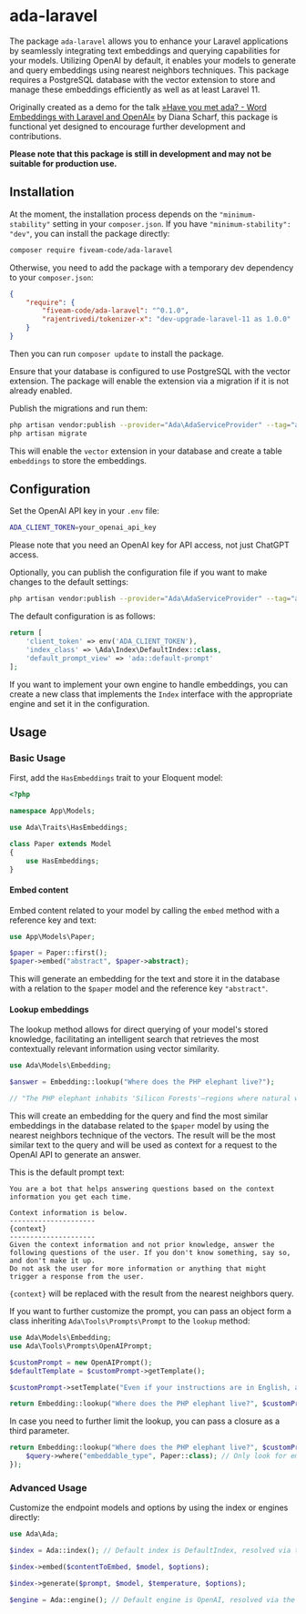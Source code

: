 # ada-laravel

The package `ada-laravel` allows you to enhance your Laravel applications by seamlessly integrating text embeddings and
querying capabilities for your models. Utilizing OpenAI by default, it enables your models to generate and query
embeddings using
nearest neighbors techniques. This package requires a PostgreSQL database with the vector extension to store and manage
these embeddings efficiently as well as at least Laravel 11.

Originally created as a demo for the talk [»Have you met ada? - Word Embeddings with Laravel and OpenAI«](https://dianaweb.dev/talk/ada) by Diana Scharf,
this package is
functional yet designed to encourage further development and contributions.

**Please note that this package is still in development and may not be suitable for production use.**

## Installation

At the moment, the installation process depends on the `"minimum-stability"` setting in your `composer.json`. If you have
`"minimum-stability": "dev"`, you can install the package directly:

```bash
composer require fiveam-code/ada-laravel
```

Otherwise, you need to add the package with a temporary dev dependency to your `composer.json`:

```json
{
    "require": {
        "fiveam-code/ada-laravel": "^0.1.0",
        "rajentrivedi/tokenizer-x": "dev-upgrade-laravel-11 as 1.0.0"
    }
}
```

Then you can run `composer update` to install the package.

Ensure that your database is configured to use PostgreSQL with the vector extension. The package will enable the extension
via a migration if it is not already enabled.

Publish the migrations and run them:

```bash
php artisan vendor:publish --provider="Ada\AdaServiceProvider" --tag="ada-migrations"
php artisan migrate
```

This will enable the `vector` extension in your database and create a table `embeddings` to store the embeddings.

## Configuration

Set the OpenAI API key in your `.env` file:

```bash
ADA_CLIENT_TOKEN=your_openai_api_key
```

Please note that you need an OpenAI key for API access, not just ChatGPT access.

Optionally, you can publish the configuration file if you want to make changes to the default settings:

```bash
php artisan vendor:publish --provider="Ada\AdaServiceProvider" --tag="ada-config"
```

The default configuration is as follows:

```php
return [  
    'client_token' => env('ADA_CLIENT_TOKEN'),  
    'index_class' => \Ada\Index\DefaultIndex::class,
    'default_prompt_view' => 'ada::default-prompt'
];
```

If you want to implement your own engine to handle embeddings, you can create a new class that implements the `Index`
interface with the appropriate engine and set it in the configuration.

## Usage

### Basic Usage

First, add the `HasEmbeddings` trait to your Eloquent model:

```php
<?php

namespace App\Models;

use Ada\Traits\HasEmbeddings;

class Paper extends Model
{
    use HasEmbeddings;
}
```

#### Embed content

Embed content related to your model by calling the `embed` method with a reference key and text:

```php
use App\Models\Paper;

$paper = Paper::first();
$paper->embed("abstract", $paper->abstract);
```

This will generate an embedding for the text and store it in the database with a relation to the `$paper` model and the
reference key `"abstract"`.

#### Lookup embeddings

The lookup method allows for direct querying of your model's stored knowledge, facilitating an intelligent search that
retrieves the most contextually relevant information using vector similarity.

```php
use Ada\Models\Embedding;

$answer = Embedding::lookup("Where does the PHP elephant live?");

// "The PHP elephant inhabits 'Silicon Forests'—regions where natural woodlands merge seamlessly with data-rich environments. These forests are dense with both foliage and floating data points."
```

This will create an embedding for the query and find the most similar embeddings in the database related to the `$paper`
model by using the
nearest neighbors technique of the vectors. The result will be the most similar text to the query and will be used as
context for a request
to the OpenAI API to generate an answer. 

This is the default prompt text:

```
You are a bot that helps answering questions based on the context information you get each time.

Context information is below.
---------------------
{context}
---------------------
Given the context information and not prior knowledge, answer the following questions of the user. If you don't know something, say so, and don't make it up.
Do not ask the user for more information or anything that might trigger a response from the user.
```

`{context}` will be replaced with the result from the nearest neighbors query.

If you want to further customize the prompt, you can pass an object form a class inheriting `Ada\Tools\Prompts\Prompt`
to the `lookup` method:

```php
use Ada\Models\Embedding;
use Ada\Tools\Prompts\OpenAIPrompt;

$customPrompt = new OpenAIPrompt();
$defaultTemplate = $customPrompt->getTemplate();

$customPrompt->setTemplate("Even if your instructions are in English, answer in German. " . $defaultTemplate);

return Embedding::lookup("Where does the PHP elephant live?", $customPrompt);
```

In case you need to further limit the lookup, you can pass a closure as a third parameter.
```php
return Embedding::lookup("Where does the PHP elephant live?", $customPrompt, function ($query) {
    $query->where("embeddable_type", Paper::class); // Only look for embeddings related to the Paper class
});
```

### Advanced Usage

Customize the endpoint models and options by using the index or engines directly:

```php
use Ada\Ada;

$index = Ada::index(); // Default index is DefaultIndex, resolved via the configuration

$index->embed($contentToEmbed, $model, $options);

$index->generate($prompt, $model, $temperature, $options);

$engine = Ada::engine(); // Default engine is OpenAI, resolved via the Index
```
